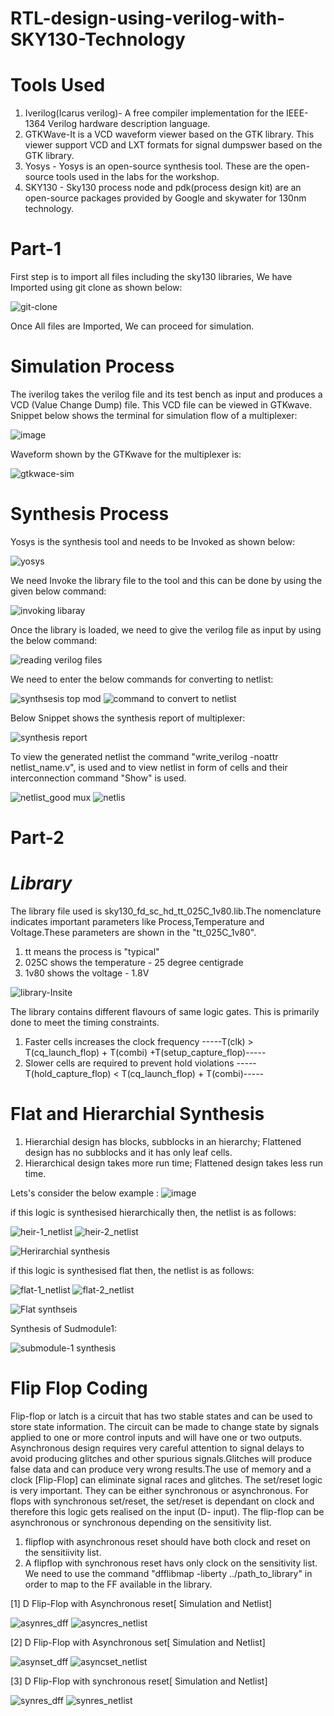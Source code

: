 # RTL-design-using-verilog-with-SKY130-Technology
# Tools Used #
1. Iverilog(Icarus verilog)- A free compiler implementation for the IEEE-1364 Verilog hardware description language.
2. GTKWave-It is a VCD waveform viewer based on the GTK library. This viewer support VCD and LXT formats for signal dumpswer based on the GTK library.
3. Yosys - Yosys is an open-source synthesis tool. These are the open-source tools used in the labs for the workshop.
4. SKY130 - Sky130 process node and pdk(process design kit) are an open-source packages provided by Google and skywater for 130nm technology.
# Part-1
First step is to import all files including the sky130 libraries, We have Imported using git clone as shown below:

![git-clone](https://user-images.githubusercontent.com/91750776/165729380-2785b6b1-e0cf-4477-95b8-faa9c84337ed.jpg)

Once All files are Imported, We can proceed for simulation.
# Simulation Process 
The iverilog takes the verilog file and its test bench as input and produces a VCD (Value Change Dump) file. This VCD file can be viewed in GTKwave. Snippet below shows the terminal for simulation flow of a multiplexer:

![image](https://user-images.githubusercontent.com/91750776/165731908-d003d302-160a-4bfc-bb30-4c107124c832.png)

Waveform shown by the GTKwave for the multiplexer is:

![gtkwace-sim](https://user-images.githubusercontent.com/91750776/165732343-9d1b3ed5-5cbe-424b-8434-6cf17fc94e57.jpg)

# Synthesis Process
Yosys is the synthesis tool and needs to be Invoked as shown below:

![yosys](https://user-images.githubusercontent.com/91750776/165733102-d71bfad0-4167-467f-8f54-056530c59e3b.jpg)

We need Invoke the library file to the tool and this can be done by using the given below command:

![invoking libaray](https://user-images.githubusercontent.com/91750776/165733706-613ffe7b-3612-48dc-acd7-c292b535fe91.jpg)

Once the library is loaded, we need to give the verilog file as input by using the below command:

![reading verilog files](https://user-images.githubusercontent.com/91750776/165734170-27590565-acb6-4039-8e20-00c71b47f747.jpg)

We need to enter the below commands for converting to netlist:

![synthsesis top mod](https://user-images.githubusercontent.com/91750776/165734674-0fe12589-ee0f-4fc6-bfb7-0854df17cc4c.jpg)
![command to convert to netlist](https://user-images.githubusercontent.com/91750776/165734719-f9c2e1b7-8a88-4cf1-a3da-5642db264a1c.jpg)

Below Snippet shows the synthesis report of multiplexer:

![synthesis report](https://user-images.githubusercontent.com/91750776/165734844-3f22abc5-c9b1-40ac-a7ac-5349ff9e0bbd.jpg)

To view the generated netlist the command "write_verilog -noattr netlist_name.v", is used and to  view netlist in form of cells and their interconnection command "Show" is used.

![netlist_good mux](https://user-images.githubusercontent.com/91750776/165735108-95c2b5a5-2d6e-4f6c-a63c-1bbf48e5fb42.jpg)
![netlis](https://user-images.githubusercontent.com/91750776/165735336-1a4c735f-d658-48ac-8e37-133d0d47d4e2.jpg)

# Part-2
# $Library$
The library file used is sky130_fd_sc_hd_tt_025C_1v80.lib.The nomenclature indicates important parameters like Process,Temperature and Voltage.These parameters are shown in the "tt_025C_1v80".
1. tt means the process is "typical"
2. 025C shows the temperature - 25 degree centigrade
3. 1v80 shows the voltage - 1.8V

![library-Insite](https://user-images.githubusercontent.com/91750776/165736698-79fd7d26-9dcf-42e4-b63f-b4aeb6422a18.jpg)

The library contains different flavours of same logic gates. This is primarily done to meet the timing constraints.
1. Faster cells increases the clock frequency
-----T(clk) > T(cq_launch_flop) + T(combi) +T(setup_capture_flop)-----
2. Slower cells are required to prevent hold violations
-----T(hold_capture_flop) < T(cq_launch_flop) + T(combi)-----

# Flat and Hierarchial Synthesis

1. Hierarchial design has blocks, subblocks in an hierarchy; Flattened design has no subblocks and it has only leaf cells.
2. Hierarchical design takes more run time; Flattened design takes less run time.

Lets's consider the below example :
![image](https://user-images.githubusercontent.com/91750776/165770904-980a5ea3-f283-4535-b025-1b206d601c42.png)



if this logic is synthesised  hierarchically then, the netlist is as follows:

![heir-1_netlist](https://user-images.githubusercontent.com/91750776/165771026-7754a3e2-9ba8-4f9f-a1ac-9ee0c0c186c6.jpg)
![heir-2_netlist](https://user-images.githubusercontent.com/91750776/165771047-4aa6b2e1-2db4-40a5-9c50-9fff1dfeb940.jpg)

![Herirarchial synthesis](https://user-images.githubusercontent.com/91750776/165774570-27cb6634-1787-4435-8eea-65535d2b9655.jpg)


if this logic is synthesised  flat then, the netlist is as follows:

![flat-1_netlist](https://user-images.githubusercontent.com/91750776/165771203-f7fc1d48-9557-405f-878a-5e79bbd1f7f6.jpg)
![flat-2_netlist](https://user-images.githubusercontent.com/91750776/165771252-2dc505eb-61ce-4122-9301-71561324b190.jpg)

![Flat synthseis](https://user-images.githubusercontent.com/91750776/165774642-726be570-d543-46c5-abf9-262a08958aac.jpg)

Synthesis of Sudmodule1:

![submodule-1 synthesis](https://user-images.githubusercontent.com/91750776/165774083-4b16b5db-75bc-4c2d-a002-ca989674211d.jpg)


# Flip Flop Coding

Flip-flop or latch is a circuit that has two stable states and can be used to store state information. The circuit can be made to change state by signals applied to one or more control inputs and will have one or two outputs. Asynchronous design requires very careful attention to signal delays to avoid producing glitches and other spurious signals.Glitches will produce false data and can produce very wrong results.The use of memory and a clock [Flip-Flop] can eliminate signal races and glitches.
The set/reset logic is very important. They can be either synchronous or asynchronous. For flops with synchronous set/reset, the set/reset is dependant on clock and therefore this logic gets realised on the input (D- input).
The flip-flop can be asynchronous or synchronous depending on the sensitivity list.
1.  flipflop with asynchronous reset should have both clock and reset on the sensitiivity list.
2.  A flipflop with synchronous reset  havs only clock on the sensitivity list.
We need to use the command "dfflibmap -liberty ../path_to_library" in order to map to the FF available in the library.


[1] D Flip-Flop with Asynchronous reset[ Simulation and Netlist]

![asynres_dff](https://user-images.githubusercontent.com/91750776/165775162-14b984ac-6d26-41bd-b28c-087bae1a2581.jpg)
![asyncres_netlist](https://user-images.githubusercontent.com/91750776/165775202-92c00efd-6e9a-46c4-bd87-5bea8ee99a4b.jpg)

[2] D Flip-Flop with Asynchronous set[ Simulation and Netlist]

![asynset_dff](https://user-images.githubusercontent.com/91750776/165775381-b310fb4b-4274-4270-9207-b9bb1de93cd4.jpg)
![asyncset_netlist](https://user-images.githubusercontent.com/91750776/165775418-8e4229ae-4cc6-4eb3-8514-7b35acdfdeed.jpg)

[3] D Flip-Flop with synchronous reset[ Simulation and Netlist]

![synres_dff](https://user-images.githubusercontent.com/91750776/165775572-5f1daa2b-178e-4d84-b19d-daf03920f3ed.jpg)
![synres_netlist](https://user-images.githubusercontent.com/91750776/165775623-6b008d7c-2756-4253-a071-063836aef740.jpg)









